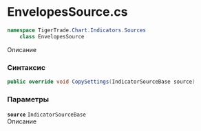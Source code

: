 
# EnvelopesSource.cs
```csharp
namespace TigerTrade.Chart.Indicators.Sources  
    class EnvelopesSource
```

Описание

### Синтаксис
```csharp
public override void CopySettings(IndicatorSourceBase source)
```

### Параметры
**`source`** `IndicatorSourceBase`  
 Описание  
  

                    
                    